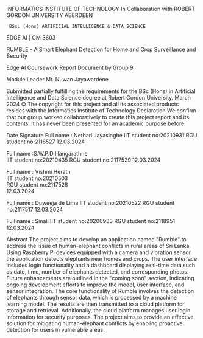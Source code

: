  INFORMATICS INSTITUTE OF TECHNOLOGY
          In Collaboration with
        ROBERT GORDON UNIVERSITY ABERDEEN


       

     BSc. (Hons) ARTIFICIAL INTELLIGENCE & DATA SCIENCE 
EDGE AI | CM 3603 



RUMBLE - A Smart Elephant Detection for Home and Crop Surveillance and Security




 Edge AI Coursework Report Document by Group 9                


 Module Leader 
Mr. Nuwan Jayawardene

Submitted partially fulfilling the requirements for the BSc (Hons) in Artificial Intelligence and Data Science degree at Robert Gordon University.
March 2024 
© The copyright for this project and all its associated products resides with the Informatics Institute of Technology
Declaration
We confirm that our group worked collaboratively to create this project report and its contents. It has never been presented for an academic purpose before.



Date 
Signature
Full name : Nethari Jayasinghe
IIT student no:20210931
RGU student no:2118527 
12.03.2024      


Full name :S.W.P.D Illangarathne                                                                     
IIT student no:20210435 
RGU student no:2117529
12.03.2024 


Full name : Vishmi Herath                                                                            
IIT student no:20210503                                                                                                  
RGU student no:2117528      
12.03.2024 


Full name : Duweeja de Lima
IIT student no:20210522
RGU student no:2117517
12.03.2024 


Full name : Sinali 
IIT student no:20200933
RGU student no:2118951
12.03.2024 







Abstract
The project aims to develop an application named "Rumble" to address the issue of human-elephant conflicts in rural areas of Sri Lanka. Using Raspberry Pi devices equipped with a camera and vibration sensor, the application detects elephants near homes and crops. The user interface includes login functionality and a dashboard displaying real-time data such as date, time, number of elephants detected, and corresponding photos. Future enhancements are outlined in the "coming soon" section, indicating ongoing development efforts to improve the model, user interface, and sensor integration. The core functionality of Rumble involves the detection of elephants through sensor data, which is processed by a machine learning model. The results are then transmitted to a cloud platform for storage and retrieval. Additionally, the cloud platform manages user login information for security purposes. The project aims to provide an effective solution for mitigating human-elephant conflicts by enabling proactive detection for users in vulnerable areas.
